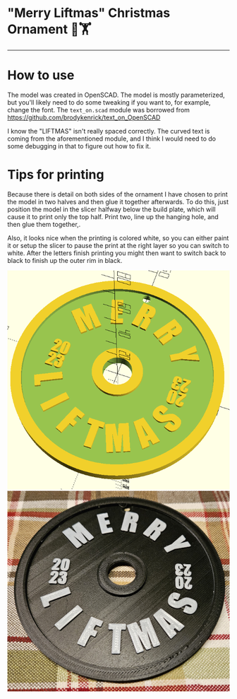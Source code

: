 # "Merry Liftmas" Christmas Ornament :christmas_tree::weight_lifting:
---
# How to use
The model was created in OpenSCAD. The model is mostly parameterized, but you'll likely need to do some tweaking if you want to, for example, change the font. The `text_on.scad` module was borrowed from https://github.com/brodykenrick/text_on_OpenSCAD

I know the "LIFTMAS" isn't really spaced correctly. The curved text is coming from the aforementioned module, and I think I would need to do some debugging in that to figure out how to fix it.

# Tips for printing
Because there is detail on both sides of the ornament I have chosen to print the model in two halves and then glue it together afterwards. To do this, just position the model in the slicer halfway below the build plate, which will cause it to print only the top half. Print two, line up the hanging hole, and then glue them together,.

Also, it looks nice when the printing is colored white, so you can either paint it or setup the slicer to pause the print at the right layer so you can switch to white. After the letters finish printing you might then want to switch back to black to finish up the outer rim in black.

![image](rendered_model1.png)
![image](printed_example2.jpg)